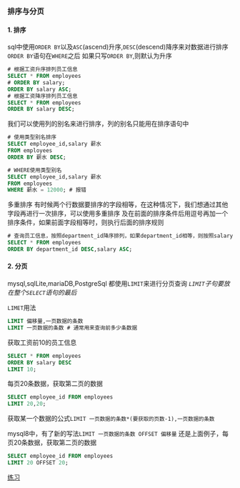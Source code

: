 ### 排序与分页

#### 1. 排序

sql中使用`ORDER BY`以及`ASC`(ascend)升序,`DESC`(descend)降序来对数据进行排序
`ORDER BY`语句在`WHERE`之后
如果只写`ORDER BY`,则默认为升序

```sql
# 根据工资升序排列员工信息
SELECT * FROM employees
# ORDER BY salary;
ORDER BY salary ASC;
# 根据工资降序排列员工信息
SELECT * FROM employees
ORDER BY salary DESC;
```

我们可以使用列的别名来进行排序，列的别名只能用在排序语句中

```sql
# 使用类型别名排序
SELECT employee_id,salary 薪水
FROM employees
ORDER BY 薪水 DESC;

# WHERE使用类型别名
SELECT employee_id,salary 薪水
FROM employees
WHERE 薪水 = 12000; # 报错
```

多重排序
有时候两个行数据要排序的字段相等，在这种情况下，我们想通过其他字段再进行一次排序，可以使用多重排序
及在前面的排序条件后用逗号再加一个排序条件，如果前面字段相等时，则执行后面的排序规则

```sql
# 查询员工信息，按照department_id降序排列，如果department_id相等，则按照salary升序排列
SELECT * FROM employees
ORDER BY department_id DESC,salary ASC;
```

#### 2. 分页

mysql,sqlLite,mariaDB,PostgreSql 都使用`LIMIT`来进行分页查询
*`LIMIT`子句要放在整个`SELECT`语句的最后*

`LIMET`用法

```sql
LIMIT 偏移量,一页数据的条数
LIMIT 一页数据的条数 # 通常用来查询前多少条数据
```

获取工资前10的员工信息

```sql
SELECT * FROM employees
ORDER BY salary DESC
LIMIT 10;
```

每页20条数据，获取第二页的数据

```sql
SELECT employee_id FROM employees
LIMIT 20,20;
```

获取某一个数据的公式`LIMIT 一页数据的条数*(要获取的页数-1),一页数据的条数`

mysql8中，有了新的写法`LIMIT 一页数据的条数 OFFSET 偏移量`
还是上面例子，每页20条数据，获取第二页的数据

```sql
SELECT employee_id FROM employees
LIMIT 20 OFFSET 20;
```

[练习](../练习/排序与分页.sql)
